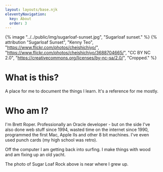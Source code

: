 ```yaml
---
layout: layouts/base.njk
eleventyNavigation:
  key: About
  order: 3
---
```


{% image "../../public/img/sugarloaf-sunset.jpg", "Sugarloaf sunset." %}
{% attribution "Sugarloaf Sunset", "Kenny Teo", "https://www.flickr.com/photos/cheishichiyo/", "https://www.flickr.com/photos/cheishichiyo/3688704665/", "CC BY NC 2.0", "https://creativecommons.org/licenses/by-nc-sa/2.0/", "Cropped." %}

# What is this?

A place for me to document the things I learn. It's a reference for me mostly.

# Who am I?

I'm Brett Roper. Professionally an Oracle developer - but on the side I've also done web stuff since 1994, wasted time on the internet since 1990, programmed the first Mac, Apple IIs and other 8 bit machines. I've even used punch cards (my high school was retro).

Off the computer I am getting back into surfing. I make things with wood and am fixing up an old yacht.

The photo of Sugar Loaf Rock above is near where I grew up.

